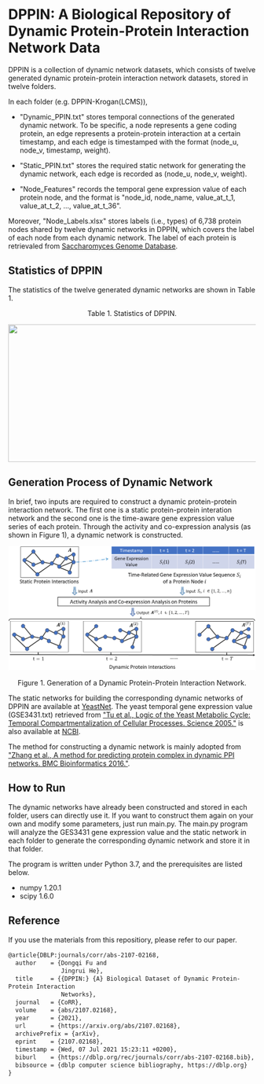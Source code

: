 # DPPIN: A Biological Repository of Dynamic Protein-Protein Interaction Network Data
DPPIN is a collection of dynamic network datasets, which consists of twelve generated dynamic protein-protein interaction network datasets, stored in twelve folders.

In each folder (e.g. DPPIN-Krogan(LCMS)),

- "Dynamic_PPIN.txt" stores temporal connections of the generated dynamic network. To be specific, a node represents a gene coding protein, an edge represents a protein-protein interaction at a certain timestamp, and each edge is timestamped with the format (node_u, node_v, timestamp, weight).

- "Static_PPIN.txt" stores the required static network for generating the dynamic network, each edge is recorded as (node_u, node_v, weight).

- "Node_Features" records the temporal gene expression value of each protein node, and the format is "node_id, node_name, value_at_t_1, value_at_t_2, ..., value_at_t_36".

Moreover, "Node_Labels.xlsx" stores labels (i.e., types) of 6,738 protein nodes shared by twelve dynamic networks in DPPIN, which covers the label of each node from each dynamic network. The label of each protein is retrievaled from [Saccharomyces Genome Database](https://www.yeastgenome.org/).


## Statistics of DPPIN
The statistics of the twelve generated dynamic networks are shown in Table 1. 

<p align="center"> Table 1. Statistics of DPPIN. </p>
<p align="center"> <img align="center" src="/data_stats.jpg" width="840" height="280"> </p>


## Generation Process of Dynamic Network
In brief, two inputs are required to construct a dynamic protein-protein interaction network. The first one is a static protein-protein interation network and the second one is the time-aware gene expression value series of each protein. Through the activity and co-expression analysis (as shown in Figure 1), a dynamic network is constructed.

![pic](/Generation_Process.png)
<p align="center"> Figure 1. Generation of a Dynamic Protein-Protein Interaction Network. </p>

The static networks for building the corresponding dynamic networks of DPPIN are available at [YeastNet](https://www.inetbio.org/yeastnet/downloadnetwork.php).
The yeast temporal gene expression value (GSE3431.txt) retrieved from ["Tu et al., Logic of the Yeast Metabolic Cycle: Temporal Compartmentalization of Cellular Processes. Science 2005."](https://science.sciencemag.org/content/310/5751/1152) is also available at [NCBI](https://www.ncbi.nlm.nih.gov/geo/download/?acc=GSE3431).

The method for constructing a dynamic network is mainly adopted from ["Zhang et al., A method for predicting protein complex in dynamic PPI networks. BMC Bioinformatics 2016."](https://bmcbioinformatics.biomedcentral.com/articles/10.1186/s12859-016-1101-y).


## How to Run
The dynamic networks have already been constructed and stored in each folder, users can directly use it. If you want to construct them again on your own and modify some parameters, just run main.py. The main.py program will analyze the GES3431 gene expression value and the static network in each folder to generate the corresponding dynamic network and store it in that folder.

The program is written under Python 3.7, and the prerequisites are listed below.
- numpy 1.20.1
- scipy 1.6.0


## Reference
If you use the materials from this repositiory, please refer to our paper.
```
@article{DBLP:journals/corr/abs-2107-02168,
  author    = {Dongqi Fu and
               Jingrui He},
  title     = {{DPPIN:} {A} Biological Dataset of Dynamic Protein-Protein Interaction
               Networks},
  journal   = {CoRR},
  volume    = {abs/2107.02168},
  year      = {2021},
  url       = {https://arxiv.org/abs/2107.02168},
  archivePrefix = {arXiv},
  eprint    = {2107.02168},
  timestamp = {Wed, 07 Jul 2021 15:23:11 +0200},
  biburl    = {https://dblp.org/rec/journals/corr/abs-2107-02168.bib},
  bibsource = {dblp computer science bibliography, https://dblp.org}
}
```
